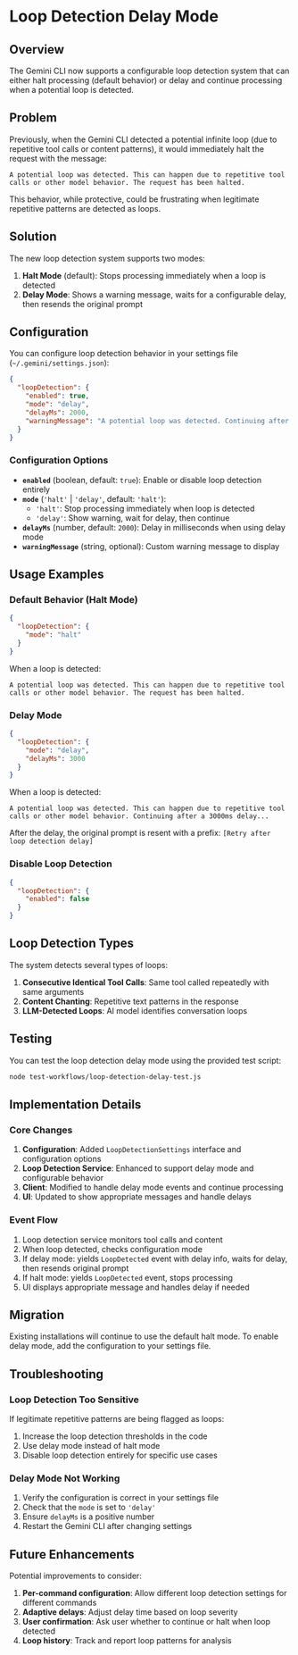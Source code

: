 # Loop Detection Delay Mode

## Overview

The Gemini CLI now supports a configurable loop detection system that can either halt processing (default behavior) or delay and continue processing when a potential loop is detected.

## Problem

Previously, when the Gemini CLI detected a potential infinite loop (due to repetitive tool calls or content patterns), it would immediately halt the request with the message:

```
A potential loop was detected. This can happen due to repetitive tool calls or other model behavior. The request has been halted.
```

This behavior, while protective, could be frustrating when legitimate repetitive patterns are detected as loops.

## Solution

The new loop detection system supports two modes:

1. **Halt Mode** (default): Stops processing immediately when a loop is detected
2. **Delay Mode**: Shows a warning message, waits for a configurable delay, then resends the original prompt

## Configuration

You can configure loop detection behavior in your settings file (`~/.gemini/settings.json`):

```json
{
  "loopDetection": {
    "enabled": true,
    "mode": "delay",
    "delayMs": 2000,
    "warningMessage": "A potential loop was detected. Continuing after a delay..."
  }
}
```

### Configuration Options

- **`enabled`** (boolean, default: `true`): Enable or disable loop detection entirely
- **`mode`** (`'halt'` | `'delay'`, default: `'halt'`): 
  - `'halt'`: Stop processing immediately when loop is detected
  - `'delay'`: Show warning, wait for delay, then continue
- **`delayMs`** (number, default: `2000`): Delay in milliseconds when using delay mode
- **`warningMessage`** (string, optional): Custom warning message to display

## Usage Examples

### Default Behavior (Halt Mode)

```json
{
  "loopDetection": {
    "mode": "halt"
  }
}
```

When a loop is detected:
```
A potential loop was detected. This can happen due to repetitive tool calls or other model behavior. The request has been halted.
```

### Delay Mode

```json
{
  "loopDetection": {
    "mode": "delay",
    "delayMs": 3000
  }
}
```

When a loop is detected:
```
A potential loop was detected. This can happen due to repetitive tool calls or other model behavior. Continuing after a 3000ms delay...
```

After the delay, the original prompt is resent with a prefix: `[Retry after loop detection delay]`

### Disable Loop Detection

```json
{
  "loopDetection": {
    "enabled": false
  }
}
```

## Loop Detection Types

The system detects several types of loops:

1. **Consecutive Identical Tool Calls**: Same tool called repeatedly with same arguments
2. **Content Chanting**: Repetitive text patterns in the response
3. **LLM-Detected Loops**: AI model identifies conversation loops

## Testing

You can test the loop detection delay mode using the provided test script:

```bash
node test-workflows/loop-detection-delay-test.js
```

## Implementation Details

### Core Changes

1. **Configuration**: Added `LoopDetectionSettings` interface and configuration options
2. **Loop Detection Service**: Enhanced to support delay mode and configurable behavior
3. **Client**: Modified to handle delay mode events and continue processing
4. **UI**: Updated to show appropriate messages and handle delays

### Event Flow

1. Loop detection service monitors tool calls and content
2. When loop detected, checks configuration mode
3. If delay mode: yields `LoopDetected` event with delay info, waits for delay, then resends original prompt
4. If halt mode: yields `LoopDetected` event, stops processing
5. UI displays appropriate message and handles delay if needed

## Migration

Existing installations will continue to use the default halt mode. To enable delay mode, add the configuration to your settings file.

## Troubleshooting

### Loop Detection Too Sensitive

If legitimate repetitive patterns are being flagged as loops:

1. Increase the loop detection thresholds in the code
2. Use delay mode instead of halt mode
3. Disable loop detection entirely for specific use cases

### Delay Mode Not Working

1. Verify the configuration is correct in your settings file
2. Check that the `mode` is set to `'delay'`
3. Ensure `delayMs` is a positive number
4. Restart the Gemini CLI after changing settings

## Future Enhancements

Potential improvements to consider:

1. **Per-command configuration**: Allow different loop detection settings for different commands
2. **Adaptive delays**: Adjust delay time based on loop severity
3. **User confirmation**: Ask user whether to continue or halt when loop detected
4. **Loop history**: Track and report loop patterns for analysis 